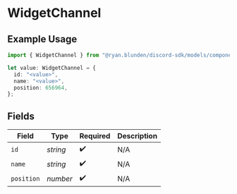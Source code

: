 # WidgetChannel

## Example Usage

```typescript
import { WidgetChannel } from "@ryan.blunden/discord-sdk/models/components";

let value: WidgetChannel = {
  id: "<value>",
  name: "<value>",
  position: 656964,
};
```

## Fields

| Field              | Type               | Required           | Description        |
| ------------------ | ------------------ | ------------------ | ------------------ |
| `id`               | *string*           | :heavy_check_mark: | N/A                |
| `name`             | *string*           | :heavy_check_mark: | N/A                |
| `position`         | *number*           | :heavy_check_mark: | N/A                |